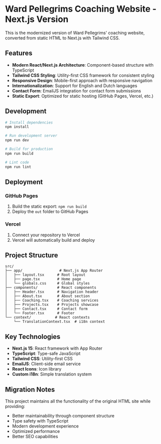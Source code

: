 # Ward Pellegrims Coaching Website - Next.js Version

This is the modernized version of Ward Pellegrims' coaching website, converted from static HTML to Next.js with Tailwind CSS.

## Features

- **Modern React/Next.js Architecture**: Component-based structure with TypeScript
- **Tailwind CSS Styling**: Utility-first CSS framework for consistent styling
- **Responsive Design**: Mobile-first approach with responsive navigation
- **Internationalization**: Support for English and Dutch languages
- **Contact Form**: EmailJS integration for contact form submissions
- **Static Export**: Optimized for static hosting (GitHub Pages, Vercel, etc.)

## Development

```bash
# Install dependencies
npm install

# Run development server
npm run dev

# Build for production
npm run build

# Lint code
npm run lint
```

## Deployment

### GitHub Pages
1. Build the static export: `npm run build`
2. Deploy the `out` folder to GitHub Pages

### Vercel
1. Connect your repository to Vercel
2. Vercel will automatically build and deploy

## Project Structure

```
src/
├── app/                 # Next.js App Router
│   ├── layout.tsx      # Root layout
│   ├── page.tsx        # Home page
│   └── globals.css     # Global styles
├── components/         # React components
│   ├── Header.tsx      # Navigation header
│   ├── About.tsx       # About section
│   ├── Coaching.tsx    # Coaching services
│   ├── Projects.tsx    # Projects showcase
│   ├── Contact.tsx     # Contact form
│   └── Footer.tsx      # Footer
└── context/           # React contexts
    └── TranslationContext.tsx  # i18n context
```

## Key Technologies

- **Next.js 15**: React framework with App Router
- **TypeScript**: Type-safe JavaScript
- **Tailwind CSS**: Utility-first CSS
- **EmailJS**: Client-side email service
- **React Icons**: Icon library
- **Custom i18n**: Simple translation system

## Migration Notes

This project maintains all the functionality of the original HTML site while providing:
- Better maintainability through component structure
- Type safety with TypeScript
- Modern development experience
- Optimized performance
- Better SEO capabilities